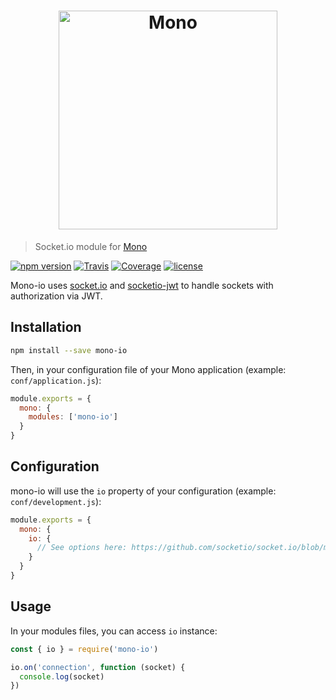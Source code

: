 <h1 align="center"><img src="https://user-images.githubusercontent.com/904724/31045653-d73c6302-a5e8-11e7-8db6-058077d4a848.png" width="350" alt="Mono"/></h1>

> Socket.io module for [Mono](https://github.com/terrajs/mono)

[![npm version](https://img.shields.io/npm/v/mono-io.svg)](https://www.npmjs.com/package/mono-io)
[![Travis](https://img.shields.io/travis/terrajs/mono-io/master.svg)](https://travis-ci.org/terrajs/mono-io)
[![Coverage](https://img.shields.io/codecov/c/github/terrajs/mono-io/master.svg)](https://codecov.io/gh/terrajs/mono-io.js)
[![license](https://img.shields.io/github/license/terrajs/mono-io.svg)](https://github.com/terrajs/mono-io/blob/master/LICENSE)

Mono-io uses [socket.io](https://github.com/socketio/socket.io) and [socketio-jwt](https://github.com/auth0-community/socketio-jwt) to handle sockets with authorization via JWT.

## Installation

```bash
npm install --save mono-io
```

Then, in your configuration file of your Mono application (example: `conf/application.js`):

```js
module.exports = {
  mono: {
    modules: ['mono-io']
  }
}
```

## Configuration

mono-io will use the `io` property of your configuration (example: `conf/development.js`):

```js
module.exports = {
  mono: {
    io: {
      // See options here: https://github.com/socketio/socket.io/blob/master/docs/API.md#new-serverhttpserver-options
    }
  }
}
```

## Usage

In your modules files, you can access `io` instance:

```js
const { io } = require('mono-io')

io.on('connection', function (socket) {
  console.log(socket)
})
```
